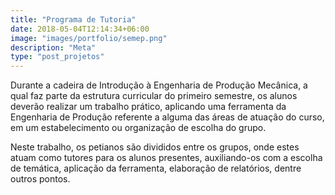 ```yaml
---
title: "Programa de Tutoria"
date: 2018-05-04T12:14:34+06:00
image: "images/portfolio/semep.png"
description: "Meta"
type: "post_projetos"
--- 
```


Durante a cadeira de Introdução à Engenharia de Produção Mecânica, a qual faz parte da
estrutura curricular do primeiro semestre, os alunos deverão realizar um trabalho prático,
aplicando uma ferramenta da Engenharia de Produção referente a alguma das áreas de
atuação do curso, em um estabelecimento ou organização de escolha do grupo. 

Neste trabalho, os petianos são divididos entre os grupos, onde estes atuam como tutores para os
alunos presentes, auxiliando-os com a escolha de temática, aplicação da ferramenta,
elaboração de relatórios, dentre outros pontos.





